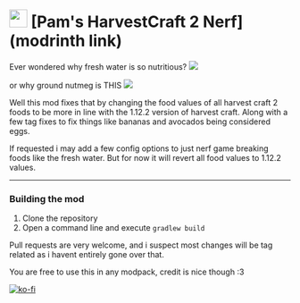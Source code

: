 <img src="https://imgur.com/a/Gj7N8kF" width="32" /> [Pam's HarvestCraft 2 Nerf](modrinth link)
===========

Ever wondered why fresh water is so nutritious?
![](https://i.imgur.com/a/woa0zPg.png)

or why ground nutmeg is THIS
![](https://i.imgur.com/a/CeJTVnS.png)

Well this mod fixes that by changing the food values of all harvest craft 2 foods to be more in line with the 1.12.2 version of harvest craft. Along with a few tag fixes to fix things like bananas and avocados being considered eggs.

If requested i may add a few config options to just nerf game breaking foods like the fresh water. But for now it will revert all food values to 1.12.2 values.

---

### Building the mod
1. Clone the repository
2. Open a command line and execute ```gradlew build```

Pull requests are very welcome, and i suspect most changes will be tag related as i havent entirely gone over that.


You are free to use this in any modpack, credit is nice though :3

[![ko-fi](https://ko-fi.com/img/githubbutton_sm.svg)](https://ko-fi.com/N4N6145I0V)